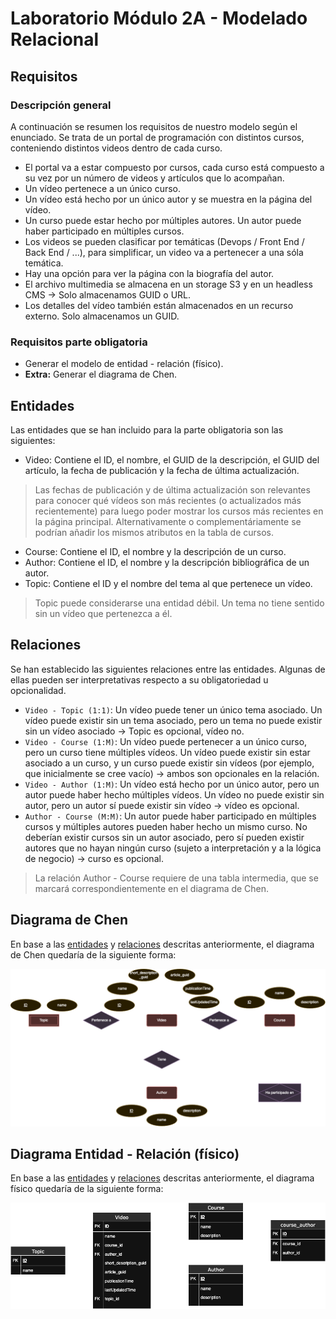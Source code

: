 # Laboratorio Módulo 2A - Modelado Relacional

## Requisitos

### Descripción general

A continuación se resumen los requisitos de nuestro modelo según el enunciado. Se trata de un portal de programación con distintos cursos, conteniendo distintos videos dentro de cada curso.

* El portal va a estar compuesto por cursos, cada curso está compuesto a su vez por un número de videos y artículos que lo acompañan.
* Un vídeo pertenece a un único curso.
* Un vídeo está hecho por un único autor y se muestra en la página del vídeo.
* Un curso puede estar hecho por múltiples autores. Un autor puede haber participado en múltiples cursos.
* Los videos se pueden clasificar por temáticas (Devops / Front End / Back End / ...), para simplificar, un video va a pertenecer a una sóla temática.
* Hay una opción para ver la página con la biografía del autor.
* El archivo multimedia se almacena en un storage S3 y en un headless CMS → Solo almacenamos GUID o URL.
* Los detalles del vídeo también están almacenados en un recurso externo. Solo almacenamos un GUID.

### Requisitos parte obligatoria

* Generar el modelo de entidad - relación (físico).
* **Extra:** Generar el diagrama de Chen.

## Entidades

Las entidades que se han incluido para la parte obligatoria son las siguientes:

* Video: Contiene el ID, el nombre, el GUID de la descripción, el GUID del artículo, la fecha de publicación y la fecha de última actualización.
> Las fechas de publicación y de última actualización son relevantes para conocer qué vídeos son más recientes (o actualizados más recientemente) para luego poder mostrar los cursos más recientes en la página principal. Alternativamente o complementáriamente se podrían añadir los mismos atributos en la tabla de cursos.
* Course: Contiene el ID, el nombre y la descripción de un curso.
* Author: Contiene el ID, el nombre y la descripción bibliográfica de un autor.
* Topic: Contiene el ID y el nombre del tema al que pertenece un vídeo.
> Topic puede considerarse una entidad débil. Un tema no tiene sentido sin un vídeo que pertenezca a él.

## Relaciones

Se han establecido las siguientes relaciones entre las entidades. Algunas de ellas pueden ser interpretativas respecto a su obligatoriedad u opcionalidad.

* `Video - Topic (1:1)`: Un vídeo puede tener un único tema asociado. Un vídeo puede existir sin un tema asociado, pero un tema no puede existir sin un vídeo asociado → Topic es opcional, vídeo no.
* `Video - Course (1:M)`: Un vídeo puede pertenecer a un único curso, pero un curso tiene múltiples vídeos. Un vídeo puede existir sin estar asociado a un curso, y un curso puede existir sin vídeos (por ejemplo, que inicialmente se cree vacío) → ambos son opcionales en la relación.
* `Video - Author (1:M)`: Un vídeo está hecho por un único autor, pero un autor puede haber hecho múltiples vídeos. Un vídeo no puede existir sin autor, pero un autor sí puede existir sin vídeo → vídeo es opcional.
* `Author - Course (M:M)`: Un autor puede haber participado en múltiples cursos y múltiples autores pueden haber hecho un mismo curso. No deberían existir cursos sin un autor asociado, pero sí pueden existir autores que no hayan ningún curso (sujeto a interpretación y a la lógica de negocio) → curso es opcional.
> La relación Author - Course requiere de una tabla intermedia, que se marcará correspondientemente en el diagrama de Chen.

## Diagrama de Chen

En base a las [entidades](#entidades) y [relaciones](#relaciones) descritas anteriormente, el diagrama de Chen quedaría de la siguiente forma:

![image](./Chen.png)

## Diagrama Entidad - Relación (físico)

En base a las [entidades](#entidades) y [relaciones](#relaciones) descritas anteriormente, el diagrama físico quedaría de la siguiente forma:

![image](./fisico.png)